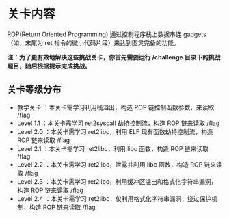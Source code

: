 # 关卡内容

ROP(Return Oriented Programming) 通过控制程序栈上数据串连 gadgets（如，末尾为 ret 指令的微小代码片段）来达到图灵完备的功能。

**注：为了更有效地解决这些挑战关卡，你首先需要运行 /challenge 目录下的挑战题目，随后根据提示完成挑战。**

## 关卡等级分布

- 教学关卡 ：本关卡需学习利用栈溢出，构造 ROP 链控制函数参数，来读取 /flag
- Level 1.1 ：本关卡需学习 ret2syscall 劫持控制流，构造 ROP 链来读取 /flag
- Level 2.0 ：本关卡需学习 ret2libc，利用 ELF 现有函数劫持控制流，构造 ROP 链来读取 /flag
- Level 2.1 ：本关卡需学习 ret2libc，利用 libc 函数，构造 ROP 链来读取 /flag
- Level 2.2 ：本关卡需学习 ret2libc，泄露并利用 libc 函数，构造 ROP 链来读取 /flag
- Level 2.3 ：本关卡需学习 ret2libc，利用缓冲区溢出和格式化字符串漏洞，构造 ROP 链来读取 /flag
- Level 2.4 ：本关卡需学习 ret2libc，仅利用格式化字符串漏洞，绕过保护机制，构造 ROP 链来读取 /flag
